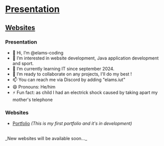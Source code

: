 # [Presentation](#presentation)
## [Websites](#websites)

### **Presentation**
- 👋 Hi, I’m @elams-coding
- 👀 I’m interested in website development, Java application development and sport.
- 🌱 I’m currently learning IT since september 2024.
- 💞️ I’m ready to collaborate on any projects, I'll do my best !
- 📫 You can reach me via Discord by adding "elams.iut"
- 😄 Pronouns: He/him
- ⚡ Fun fact: as child I had an electrick shock caused by taking apart my mother's telephone

### **Websites**
- [Portfolio](https://perso.univ-lemans.fr/~i2403619/) *(This is my first portfolio and it's in development)*
<br>
_New websites will be available soon..._
